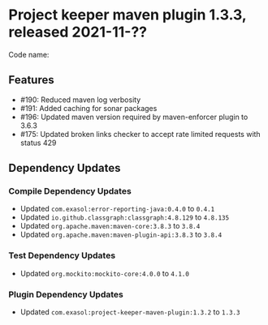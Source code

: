 # Project keeper maven plugin 1.3.3, released 2021-11-??

Code name:

## Features

* #190: Reduced maven log verbosity
* #191: Added caching for sonar packages
* #196: Updated maven version required by maven-enforcer plugin to 3.6.3
* #175: Updated broken links checker to accept rate limited requests with status 429

## Dependency Updates

### Compile Dependency Updates

* Updated `com.exasol:error-reporting-java:0.4.0` to `0.4.1`
* Updated `io.github.classgraph:classgraph:4.8.129` to `4.8.135`
* Updated `org.apache.maven:maven-core:3.8.3` to `3.8.4`
* Updated `org.apache.maven:maven-plugin-api:3.8.3` to `3.8.4`

### Test Dependency Updates

* Updated `org.mockito:mockito-core:4.0.0` to `4.1.0`

### Plugin Dependency Updates

* Updated `com.exasol:project-keeper-maven-plugin:1.3.2` to `1.3.3`
